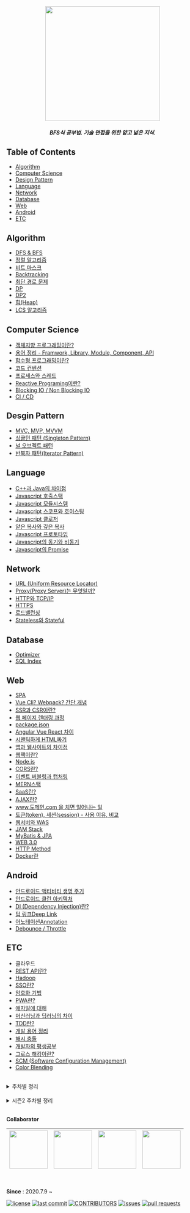<div align="center"><img width="300" src="https://user-images.githubusercontent.com/26876591/193517722-f4702856-5e7a-46c3-99fd-2379edd9dba8.png"></img>
</div>
<h5 align="center">
  BFS식 공부법. 기술 면접을 위한 얕고 넓은 지식.
</h5>

## Table of Contents
- [Algorithm](#algorithm)
- [Computer Science](#computer-science)
- [Design Pattern](#desgin-pattern)
- [Language](#language)
- [Network](#network)
- [Database](#database)
- [Web](#web)
- [Android](#android)
- [ETC](#etc)

## Algorithm
- [DFS & BFS](https://github.com/heeyeon-developer/STUDY_WEB/blob/master/2020.08.31_DFS%26BFS.md)
- [정렬 알고리즘](https://n-square.tistory.com/61)
- [비트 마스크](https://blog.naver.com/dodi258/222076203948)
- [Backtracking](https://github.com/heeyeon-developer/STUDY_WEB/blob/master/2020.10.05_Backtracking.md)
- [최단 경로 문제](https://n-square.tistory.com/76)
- [DP](https://github.com/heeyeon-developer/STUDY_WEB/blob/master/2020.10.19_DP.md)
- [DP2](https://hceaan.tistory.com/92)
- [힙(Heap)](https://blog.naver.com/dodi258/222036457312)
- [LCS 알고리즘](https://keep-daily-story.tistory.com/46)

## Computer Science
- [객체지향 프로그래밍이란?](https://n-square.tistory.com/72)
- [용어 정리 - Framwork, Library, Module, Component, API](https://blog.naver.com/dodi258/222069825412)
- [함수형 프로그래밍이란?](https://hceaan.tistory.com/66?category=844773)
- [코드 컨벤션](https://n-square.tistory.com/97)
- [프로세스와 스레드](https://n-square.tistory.com/122)
- [Reactive Programing이란?](https://n-square.tistory.com/109)
- [Blocking IO / Non Blocking IO](https://n-square.tistory.com/124)
- [CI / CD](https://n-square.tistory.com/139)

## Desgin Pattern
- [MVC, MVP, MVVM](https://n-square.tistory.com/51)
- [싱글턴 패턴 (Singleton Pattern)](https://n-square.tistory.com/80)
- [널 오브젝트 패턴](https://blog.naver.com/dodi258/222238555406)
- [반복자 패턴(Iterator Pattern)](https://n-square.tistory.com/112)

## Language
- [C++과 Java의 차이점](https://n-square.tistory.com/33)
- [Javascript 호출스택](https://hceaan.tistory.com/48)
- [Javascript 모듈시스템](https://hceaan.tistory.com/56?category=844766)
- [Javascript 스코프와 호이스팅](https://hceaan.tistory.com/9?category=844766)
- [Javascript 클로저](https://hceaan.tistory.com/25?category=844766)
- [얕은 복사와 깊은 복사](https://n-square.tistory.com/79)
- [Javascript 프로토타입](https://hceaan.tistory.com/69?category=844766)
- [Javascript의 동기와 비동기](https://hceaan.tistory.com/90?category=844766)
- [Javascript의 Promise](https://hceaan.tistory.com/144)

## Network
- [URL (Uniform Resource Locator)](https://blog.naver.com/dodi258/222050170738)
- [Proxy(Proxy Server)는 무엇일까?](https://blog.naver.com/dodi258/222056878199)
- [HTTP와 TCP/IP](https://blog.naver.com/dodi258/222095128743)
- [HTTPS](https://blog.naver.com/dodi258/222120425138)
- [로드밸런싱](https://n-square.tistory.com/125)
- [Stateless와 Stateful](https://n-square.tistory.com/129)

## Database
- [Optimizer](https://keep-daily-story.tistory.com/4)
- [SQL Index](https://keep-daily-story.tistory.com/5)

## Web
- [SPA](https://github.com/heeyeon-developer/STUDY_WEB/blob/master/2020.07.23_SPA.md)
- [Vue Cli? Webpack? 간단 개념](https://hceaan.tistory.com/41)
- [SSR과 CSR이란?](https://github.com/Haeeeun/TechWeek/blob/master/Web/SSR%EA%B3%BC%20CSR.md)
- [웹 페이지 렌더링 과정](https://blog.naver.com/dodi258/222038685105)
- [package.json](https://hceaan.tistory.com/42)
- [Angular Vue React 차이](https://github.com/heeyeon-developer/STUDY_WEB/blob/master/2020.08.03_Angular_React_Vue.md)
- [시맨틱하게 HTML짜기](https://hceaan.tistory.com/46)
- [앱과 웹사이트의 차이점](https://github.com/heeyeon-developer/STUDY_WEB/blob/master/2020.08.12_%EC%95%B1%EA%B3%BC%20%EC%9B%B9%EC%82%AC%EC%9D%B4%ED%8A%B8%EC%9D%98%20%EC%B0%A8%EC%9D%B4%EC%A0%90.md)
- [웹팩이란?](https://github.com/heeyeon-developer/STUDY_WEB/blob/master/2020.08.17_%EC%9B%B9%ED%8C%A9%EC%9D%B4%EB%9E%80.md)
- [Node.js](https://github.com/heeyeon-developer/STUDY_WEB/blob/master/2020.08.24_Nodejs%EB%9E%80.md)
- [CORS란?](https://github.com/heeyeon-developer/STUDY_WEB/blob/master/2020.09.14_CORS%EB%9E%80.md)
- [이벤트 버블링과 캡처링](https://hceaan.tistory.com/59?category=844766)
- [MERN스택](https://github.com/heeyeon-developer/STUDY_WEB/blob/master/2020.09.21_MERN%EC%8A%A4%ED%83%9D.md)
- [SaaS란?](https://github.com/heeyeon-developer/STUDY_WEB/blob/master/2020.10.12_IaaS%2CPaaS%2CSaaS.md)
- [AJAX란?](https://github.com/heeyeon-developer/STUDY_WEB/blob/master/2020.10.26_AJAX%EB%9E%80.md)
- [www.도메인.com 을 치면 일어나는 일](https://n-square.tistory.com/86)
- [토큰(token), 세션(session) - 사용 이유, 비교](https://blog.naver.com/dodi258/222155481625)
- [웹서버와 WAS](https://hceaan.tistory.com/87?category=844773)
- [JAM Stack](https://hceaan.tistory.com/97)
- [MyBatis & JPA](https://keep-daily-story.tistory.com/48)
- [WEB 3.0](https://hceaan.tistory.com/145)
- [HTTP Method](https://keep-daily-story.tistory.com/49)
- [Docker란](https://keep-daily-story.tistory.com/50)

## Android
- [안드로이드 액티비티 생명 주기](https://n-square.tistory.com/67)
- [안드로이드 클린 아키텍처](https://n-square.tistory.com/91)
- [DI (Dependency Injection)란?](https://n-square.tistory.com/92)
- [딥 링크Deep Link](https://n-square.tistory.com/99)
- [어노테이션Annotation](https://n-square.tistory.com/100)
- [Debounce / Throttle](https://n-square.tistory.com/106)

## ETC
- 클라우드
- [REST API란?](https://github.com/Haeeeun/TechWeek/blob/master/Web/REST%20API.md)
- [Hadoop](https://github.com/heeyeon-developer/STUDY_WEB/blob/master/2020.07.16_Hadoop%EC%9D%B4%EB%9E%80.md)
- [SSO란?](https://github.com/Haeeeun/TechWeek/blob/master/ETC/SSO.md)
- [암호화 기법](https://n-square.tistory.com/66)
- [PWA란?](https://hceaan.tistory.com/65?category=844773)
- [애자일에 대해](https://hceaan.tistory.com/85)
- [머신러닝과 딥러닝의 차이](https://n-square.tistory.com/88)
- [TDD란?](https://n-square.tistory.com/90)
- [개발 용어 정리](https://hceaan.tistory.com/88)
- [해시 충돌](https://n-square.tistory.com/93)
- [개발자의 평생공부](https://hceaan.tistory.com/99)
- [그로스 해킹이란?](https://n-square.tistory.com/98)
- [SCM (Software Configuration Management)](https://n-square.tistory.com/140)
- [Color Blending](https://n-square.tistory.com/142)

<br>
<details>
<summary> 주차별 정리 </summary>

#### 1주차 (2020. 07. 09)
- 희연 : SPA
- 승연 : REST API
- 해은 : Vue Cli? Webpack? 간단 개념
- 세인 : 클라우드

#### 2주차 (2020. 07. 22)
- 희연 : Hadoop
- 승연 : CSR과 SSR
- 해은 : package.json
- 세인 : 웹 페이지 렌더링 과정

#### 3주차 (2020. 08. 03)
- 희연 : Angular Vue React 차이
- 승연 : SSO이란?
- 해은 : 시맨틱하게 HTML짜기
- 세인 : URL (Uniform Resource Locator)

#### 4주차 (2020. 08. 10)
- 희연 : 앱과 웹사이트의 차이점
- 승연 : C++과 Java의 차이점
- 해은 : Javascript 호출스택
- 세인 : Proxy(Proxy Server)는 무엇일까?

#### 5주차 (2020. 08. 24)
- 희연 : Node.js
- 승연 : MVC, MVP, MVVM
- 해은 : Javascript 모듈시스템
- 세인 : 용어 정리 - Framwork, Library, Module, Component, API

#### 6주차 (2020. 08. 31)
- 희연 : DFS & BFS
- 승연 : 정렬 알고리즘
- 세인 : 비트 마스크(bit mask) - 비트 연산, 집합, 알고리즘 문제

#### 7주차 (2020. 09. 14)
- 희연 : CORS란?
- 승연 : 암호화 기법
- 해은 : 이벤트 버블링과 캡처링

#### 8주차 (2020. 09. 21)
- 희연 : MERN스택
- 승연 : 안드로이드 액티비티 생명주기
- 해은 : 혼자하는 개발이 만드는 자만심 / 나는 프론트엔드를 안다고 말할 수 있을까?
- 세인 : HTTP 와 TCP/IP (TCP, IP, DNS)

#### 9주차 (2020. 10. 05)
- 희연 : Backtracking
- 승연 : 객체지향 프로그래밍이란?
- 해은 : PWA (Progressive Web App)
- 세인 : try? catch? 예외처리란 뭐 하는 건가요?

#### 10주차 (2020. 10. 12)
- 희연 : SaaS란?
- 승연 : 최단 경로 문제
- 해은 : 호이스팅과 클로저

#### 11주차 (2020. 10. 19)
- 희연 : DP
- 승연 : 얕은 복사와 깊은 복사
- 해은 : 함수형 프로그래밍
- 세인 : HTTPS

#### 12주차 (2020. 11. 02)
- 희연 : AJAX란?
- 승연 : 싱글턴 패턴 (Singleton Pattern)
- 해은 : Javascript 프로토타입
- 세인 : 힙 Heap

#### 13주차 (2020. 11. 19)
- 복습주 : 승연, 해은, 세인 동점. (각각 5문제 맞춤!)

#### 14주차 (2020. 11. 26)
- 승연 : www.도메인.com 을 치면 일어나는 일
- 해은 : 애자일에 대해
- 세인 : 토큰(token), 세션(session) - 사용 이유, 비교

#### 15주차 (2020. 11. 30)
- 승연 : 머신러닝과 딥러닝의 차이
- 해은 : 웹서버와 WAS
- 세인 : 엑시오스(Axios) - 무엇이고, Node.js에서 사용하기

#### 16주차 (2020. 12. 07)
- 승연 : TDD란?
- 해은 : Javascript의 동기와 비동기
- 세인 : 사랑받는 신입 개발자가 되는 법 / 개발자의 글쓰기

#### 17주차 (2020. 12. 18)
- 승연 : 안드로이드 클린 아키텍처
- 해은 : 개발 용어 정리
- 세인 : Spring boot

#### 18주차 (2020. 12. 21)
- 승연 : DI (Dependency Injection)란?
- 해은 : DP
- 세인 : SSH

#### 19주차 (2021. 01. 09)
- 승연 : 해시 충돌
- 해은 : JAM Stack
- 세인 : 클린 소프트웨어 - 리팩토링

#### 20주차 (2021. 01. 15)
- 승연 : 코드 컨벤션
- 해은 : 개발자의 평생공부
- 세인 : Optional

#### 21주차 (2021. 01. 22)
- 승연 : 그로스 해킹이란?
- 해은 : TypeScript

#### 22주차 (2021. 02. 05)
- 승연 : 딥 링크Deep Link
- 해은 : BFC(Block Formatting Context)

#### 23주차 (2021. 03. 05)
- 희연 : ERP와 그룹웨어
- 승연 : 어노테이션Annotation
- 해은 : 자바스크립트의 원시 타입(Primitive Type)
- 세인 : 널 오브젝트 패턴

#### 24주차 (2021. 03. 19)
- 승연 : Debounce / Throttle
- 해은 : 웹의 접근성
- 세인 : git (rebase, squash and merge)

#### 25주차 (2021. 04. 01)
- 해은 : 프로젝트 자가 진단, wearable 자가발전 기술
- 세인 : docker (간단 정리)

#### 26주차 (2021. 04. 08)
- 승연 : 반복자 패턴(Iterator Pattern)
- 해은 : UI 디자인을 빠르게 개선하기 위한 9가지 팁
- 세인 : git checkout

#### 27주차 (2021. 04. 22)
- 승연 : 프로세스와 스레드
- 해은 : git 영어 커밋 메세지 작성 가이드
- 세인

#### 28주차 (2021. 04. 28)
- 승연 : Reactive Programing이란?
- 해은 : 개발 경력 관리
- 세인 : 자바의 중요한 Metrics
  
#### 29주차 (2021. 05. 20)
- 승연 : Blocking IO / Non Blocking IO
- 해은 : 신뢰가 가는 개발자의 7가지 특징
- 세인 : Redis
  
#### 30주차 (2021. 06. 10)
- 승연 : 로드밸런싱
- 해은 : 브라우저 렌더링
- 세인 : handlebars 

  
#### 30주차 (2021. 06. 10)
- 승연 : 로드밸런싱
- 해은 : 브라우저 렌더링
- 세인 : handlebars 
  
#### 31주차 (2021. 08. 26)
- 승연 : Stateless와 Stateful
- 해은 : Rest와 GraphQL
- 세인 : '읽기 좋은 코드가 좋은 코드다' 책 소개

</details>
<br>

<details>
<summary> 시즌2 주차별 정리 </summary>

#### 1주차 (2022. 10. 06)
- 승연 : CI/CD
- 해은 : Javascript Promise
- 희연 : MyBatis vs JPA

#### 2주차 (2022. 10. 21)
- 승연 : SCM (Software Configuration Management)
- 해은 : WEB 3.0
- 희연 : LCS 알고리즘

#### 3주차 (2022. 11. 03)
- 승연 : Color Blending
- 해은 :
- 희연 : HTTP Method, Docker

</details>
<br>

**Collaborator**

| [<img src="https://avatars1.githubusercontent.com/u/26876591?s=460&u=eccd58fd1bb71d539e24259ed0224bc166a7c7f1&v=4" width="100">](https://github.com/Haeeeun)| [<img src="https://avatars1.githubusercontent.com/u/55937575?s=460&u=1b566258db4581ba708c68b2b78bac4e676bf147&v=4" width="100">](https://github.com/dodi258) | [<img src="https://avatars1.githubusercontent.com/u/26589915?s=460&u=1a6a2709e92e99b5b5868f741493b08c91dea686&v=4" width="100">](https://github.com/Seungyeon-Lee) | [<img src="https://avatars1.githubusercontent.com/u/54020487?s=460&v=4" width="100">](https://github.com/heeyeon-developer) |
| :-----------------------------------: | :---------------------------------------: | :-------------------------------------: | :-------------------------------------: |

<br>

**Since** : 2020.7.9 ~


[![license](https://img.shields.io/github/license/Haeeeun/techWeek?style=flat-square)](https://github.com/Haeeeun/techWeek)
[![last commit](https://img.shields.io/github/last-commit/Haeeeun/techWeek?style=flat-square)](https://github.com/Haeeeun/techWeek)
[![CONTRIBUTORS](https://img.shields.io/github/contributors/Haeeeun/techWeek?style=flat-square)](https://github.com/Haeeeun/techWeek/graphs/contributors)
[![issues](https://img.shields.io/github/issues/Haeeeun/techWeek?style=flat-square)](https://github.com/Haeeeun/techWeek/issues)
[![pull requests](https://img.shields.io/github/issues-pr/Haeeeun/techWeek?style=flat-square)](https://github.com/Haeeeun/techWeek/pulls)
</div>
